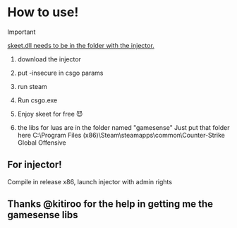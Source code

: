 # How to use!

> [!IMPORTANT]
> <ins>skeet.dll needs to be in the folder with the injector.</ins>

1. download the injector 

2. put -insecure in csgo params

3. run steam

4. Run csgo.exe

5. Enjoy skeet for free 😈

6. the libs for luas are in the folder named "gamesense" Just put that folder here   C:\Program Files (x86)\Steam\steamapps\common\Counter-Strike Global Offensive

## For injector!

Compile in release x86, launch injector with admin rights

## Thanks @kitiroo for the help in getting me the gamesense libs 

